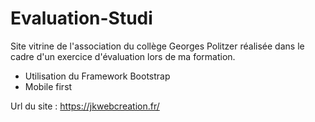 # Evaluation-Studi

Site vitrine de l'association du collège Georges Politzer réalisée dans le cadre d'un exercice d'évaluation lors de ma formation.

- Utilisation du Framework Bootstrap
- Mobile first

Url du site : https://jkwebcreation.fr/
